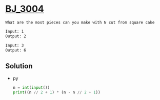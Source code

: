 # [BJ_3004](https://acmicpc.net/problem/3004)

```en
What are the most pieces can you make with N cut from square cake
```

```txt
Input: 1
Output: 2

Input: 3
Output: 6
```

## Solution

* py

  ```py
  n = int(input())
  print((n // 2 + 1) * (n - n // 2 + 1))
  ```
